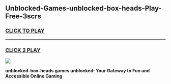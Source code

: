 
## Unblocked-Games-unblocked-box-heads-Play-Free-3scrs
<h3>
<a href="https://premium76.site?title=unblocked-box-heads&ref=19M">CLICK TO PLAY</a></h3>
<hr>

<h3>
<a href="https://premium76.site?title=unblocked-box-heads&ref=19M">CLICK 2 PLAY</a>
  
</h3>

<a href="https://premium76.site?title=unblocked-box-heads&ref=19M"><img src="https://clearcache.store/games.png"></a>


**unblocked-box-heads games unblocked: Your Gateway to Fun and Accessible Online Gaming**
